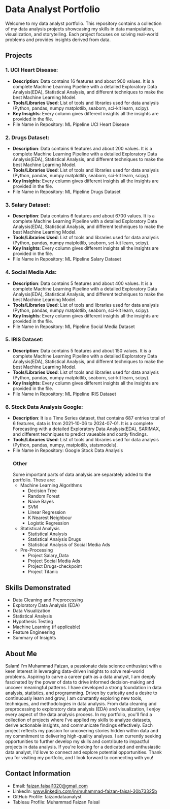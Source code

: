 # Data Analyst Portfolio
Welcome to my data analyst portfolio. This repository contains a collection of my data analysis projects showcasing my skills in data manipulation, visualization, and storytelling. Each project focuses on solving real-world problems and provides insights derived from data.
## Projects
### 1. UCI Heart Disease:
- **Description**: Data contains 16 features and about 900 values. It is a complete Machine Learning Pipeline with a detailed Exploratory Data Analysis(EDA), Statistical Analysis, and different techniques to make the best Machine Learning Model.
- **Tools/Libraries Used**: List of tools and libraries used for data analysis (Python, pandas, numpy matplotlib, seaborn, sci-kit learn, scipy).
- **Key Insights**: Every column gives different insights all the insights are provided in the file.
- File Name in Repository: ML Pipeline UCI Heart Disease
### 2. Drugs Dataset:
- **Description**: Data contains 6 features and about 200 values. It is a complete Machine Learning Pipeline with a detailed Exploratory Data Analysis(EDA), Statistical Analysis, and different techniques to make the best Machine Learning Model.
- **Tools/Libraries Used**: List of tools and libraries used for data analysis (Python, pandas, numpy matplotlib, seaborn, sci-kit learn, scipy).
- **Key Insights**: Every column gives different insights all the insights are provided in the file.
- File Name in Repository: ML Pipeline Drugs Dataset
### 3. Salary Dataset:
- **Description**: Data contains 6 features and about 6700 values. It is a complete Machine Learning Pipeline with a detailed Exploratory Data Analysis(EDA), Statistical Analysis, and different techniques to make the best Machine Learning Model.
- **Tools/Libraries Used**: List of tools and libraries used for data analysis (Python, pandas, numpy matplotlib, seaborn, sci-kit learn, scipy).
- **Key Insights**: Every column gives different insights all the insights are provided in the file.
- File Name in Repository: ML Pipeline Salary Dataset
### 4. Social Media Ads:
- **Description**: Data contains 5 features and about 400 values. It is a complete Machine Learning Pipeline with a detailed Exploratory Data Analysis(EDA), Statistical Analysis, and different techniques to make the best Machine Learning Model.
- **Tools/Libraries Used**: List of tools and libraries used for data analysis (Python, pandas, numpy matplotlib, seaborn, sci-kit learn, scipy).
- **Key Insights**: Every column gives different insights all the insights are provided in the file.
- File Name in Repository: ML Pipeline Social Media Dataset
### 5. IRIS Dataset:
- **Description**: Data contains 5 features and about 150 values. It is a complete Machine Learning Pipeline with a detailed Exploratory Data Analysis(EDA), Statistical Analysis, and different techniques to make the best Machine Learning Model.
- **Tools/Libraries Used**: List of tools and libraries used for data analysis (Python, pandas, numpy matplotlib, seaborn, sci-kit learn, scipy).
- **Key Insights**: Every column gives different insights all the insights are provided in the file.
- File Name in Repository: ML Pipeline IRIS Dataset
### 6. Stock Data Analysis Google:
- **Description**: It is a Time Series dataset, that contains 687 entries total of 6 features, data is from 2021-10-06 to 2024-07-01. It is a complete Forecasting with a detailed Exploratory Data Analysis(EDA), SARIMAX, and different techniques to predict vaueable and costly findings.
- **Tools/Libraries Used**: List of tools and libraries used for data analysis (Python, pandas, numpy, matplotlib, statsmodels).
- File Name in Repository: Google Stock Data Analysis
  ### Other
  Some important parts of data analysis are separately added to the portfolio. These are:
  - Machine Learning Algorithms
    * Decision Tree
    * Random Forest
    * Naive Bayes
    * SVM
    * Linear Regression
    * K Nearest Neighbour
    * Logistic Regression 
  - Statistical Analysis
    * Statistical Analysis
    * Statistical Analysis Drugs
    * Statistical Analysis of Social Media Ads
  - Pre-Processing
    * Project Salary_Data
    * Project Social Media Ads
    * Project Drugs-checkpoint
    * Project Titanic

## Skills Demonstrated
- Data Cleaning and Preprocessing
- Exploratory Data Analysis (EDA)
- Data Visualization
- Statistical Analysis
- Hypothesis Testing
- Machine Learning (if applicable)
- Feature Engineering
- Summary of Insights

## About Me
Salam! I'm Muhammad Faizan, a passionate data science enthusiast with a keen interest in leveraging data-driven insights to solve real-world problems. Aspiring to carve a career path as a data analyst, I am deeply fascinated by the power of data to drive informed decision-making and uncover meaningful patterns. I have developed a strong foundation in data analysis, statistics, and programming.
Driven by curiosity and a desire to continuously learn and grow, I am constantly exploring new tools, techniques, and methodologies in data analysis. From data cleaning and preprocessing to exploratory data analysis (EDA) and visualization, I enjoy every aspect of the data analysis process.
In my portfolio, you'll find a collection of projects where I've applied my skills to analyze datasets, derive actionable insights, and communicate findings effectively. Each project reflects my passion for uncovering stories hidden within data and my commitment to delivering high-quality analyses.
I am currently seeking opportunities to further develop my skills and contribute to impactful projects in data analysis. If you're looking for a dedicated and enthusiastic data analyst, I'd love to connect and explore potential opportunities.
Thank you for visiting my portfolio, and I look forward to connecting with you!

## Contact Information
- Email: faizan.faisal1020@gmail.com
- LinkedIn: www.linkedin.com/in/muhammad-faizan-faisal-30b73325b
- GitHub Profile: faizandataanalyst
- Tableau Profile: Muhammad Faizan Faisal 

